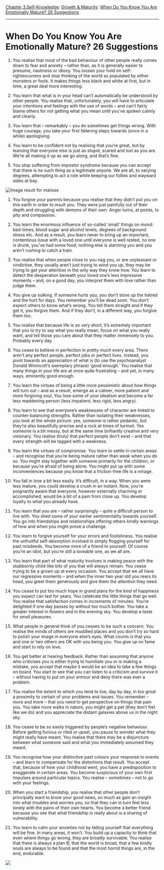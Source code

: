 [Chapter 3.Self-Knowledge](https://www.theschooloflife.com/thebookoflife/category/self-knowledge/): [Growth & Maturity](https://www.theschooloflife.com/thebookoflife/category/self-knowledge/growth-maturity/): [When Do You Know You Are Emotionally Mature? 26 Suggestions](https://www.theschooloflife.com/thebookoflife/when-do-you-know-you-are-emotionally-mature-26-suggestions/)

* * *

# When Do You Know You Are Emotionally Mature? 26 Suggestions

1. You realise that most of the bad behaviour of other people really comes down to fear and anxiety – rather than, as it is generally easier to presume, nastiness or idiocy. You loosen your hold on self-righteousness and stop thinking of the world as populated by either monsters or fools. It makes things less black and white at first, but in time, a great deal more interesting. 

1. You learn that what is in your head can’t automatically be understood by other people. You realise that, unfortunately, you will have to articulate your intentions and feelings with the use of words – and can’t fairly blame others for not getting what you mean until you’ve spoken calmly and clearly.

1. You learn that – remarkably – you do sometimes get things wrong. With huge courage, you take your first faltering steps towards (once in a while) apologising.

1. You learn to be confident not by realising that you’re great, but by learning that everyone else is just as stupid, scared and lost as you are. We’re all making it up as we go along, and that’s fine. 

1. You stop suffering from impostor syndrome because you can accept that there is no such thing as a legitimate anyone. We are all, to varying degrees, attempting to act a role while keeping our follies and wayward sides at bay.

![Image result for matisse](https://cdn.shopify.com/s/files/1/0242/2391/products/Matisse_Swan.jpg?v=1537726630)

1. You forgive your parents because you realise that they didn’t put you on this earth in order to insult you. They were just painfully out of their depth and struggling with demons of their own. Anger turns, at points, to pity and compassion.

1. You learn the enormous influence of so-called ‘small’ things on mood: bed-times, blood sugar and alcohol levels, degrees of background stress etc. And as a result, you learn never to bring up an important, contentious issue with a loved one until everyone is well rested, no one is drunk, you’ve had some food, nothing else is alarming you and you aren’t rushing to catch a train.

1. You realise that when people close to you nag you, or are unpleasant or vindictive, they usually aren’t just trying to wind you up, they may be trying to get your attention in the only way they know how. You learn to detect the desperation beneath your loved one’s less impressive moments – and, on a good day, you interpret them with love rather than judge them.

1. You give up sulking. If someone hurts you, you don’t store up the hatred and the hurt for days. You remember you’ll be dead soon. You don’t expect others to know what’s wrong. You tell them straight and if they get it, you forgive them. And if they don’t, in a different way, you forgive them too.

1. You realise that because life is so very short, it’s extremely important that you to try to say what you really mean, focus on what you really want, and tell those you care about that they matter immensely to you. Probably every day.
2. You cease to believe in perfection in pretty much every area. There aren’t any perfect people, perfect jobs or perfect lives. Instead, you pivot towards an appreciation of what is (to use the psychoanalyst Donald Winnicott’s exemplary phrase) ‘good enough.’ You realise that many things in your life are at once quite frustrating – and yet, in many ways, eminently good enough.

1. You learn the virtues of being a little more pessimistic about how things will turn out – and as a result, emerge as a calmer, more patient and more forgiving soul. You lose some of your idealism and become a far less maddening person (less impatient, less rigid, less angry).

1. You learn to see that everyone’s weaknesses of character are linked to counter-balancing strengths. Rather than isolating their weaknesses, you look at the whole picture: yes, someone is rather pedantic, but they’re also beautifully precise and a rock at times of turmoil. Yes someone is a bit messy, but at the same time brilliantly creative and very visionary. You realise (truly) that perfect people don’t exist – and that every strength will be tagged with a weakness.

1. You learn the virtues of compromise. You learn to settle in certain areas – and recognise that you’re being mature rather than weak when you do so. You might stay together with someone primarily for the children, or because you’re afraid of being alone. You might put up with some inconveniences because you know that a friction-free life is a mirage.

1. You fall in love a bit less easily. It’s difficult, in a way. When you were less mature, you could develop a crush in an instant. Now, you’re poignantly aware that everyone, however externally charming or accomplished, would be a bit of a pain from close up. You develop loyalty to what you already have.

1. You learn that you are – rather surprisingly – quite a difficult person to live with. You shed some of your earlier sentimentality towards yourself. You go into friendships and relationships offering others kindly warnings of how and when you might prove a challenge.

1. You learn to forgive yourself for your errors and foolishness. You realise the unfruitful self-absorption involved in simply flogging yourself for past misdeeds. You become more of a friend to yourself. Of course you’re an idiot, but you’re still a loveable one, as we all are.

1. You learn that part of what maturity involves is making peace with the stubbornly child-like bits of you that will always remain. You cease trying to be a grown up at every occasion. You accept that we all have our regressive moments – and when the inner two year old you rears its head, you greet them generously and give them the attention they need.

1. You cease to put too much hope in grand plans for the kind of happiness you expect can last for years. You celebrate the little things that go well. You realise that satisfaction comes in increments of minutes. You’re delighted if one day passes by without too much bother. You take a greater interest in flowers and in the evening sky. You develop a taste for small pleasures.

1. What people in general think of you ceases to be such a concern. You realise the minds of others are muddled places and you don’t try so hard to polish your image in everyone else’s eyes. What counts is that you and one or two others are OK with you being you. You give up on fame and start to rely on love.

1. You get better at hearing feedback. Rather than assuming that anyone who criticises you is either trying to humiliate you or is making a mistake, you accept that maybe it would be an idea to take a few things on board. You start to see that you can listen to a criticism and survive it – without having to put on your armour and deny there was ever a problem. 

1. You realise the extent to which you tend to live, day by day, in too great a proximity to certain of your problems and issues. You remember – more and more – that you need to get perspective on things that pain you. You take more walks in nature, you might get a pet (they don’t fret like we do) and you appreciate the distant galaxies above us in the night sky.

1. You cease to be so easily triggered by people’s negative behaviour. Before getting furious or riled or upset, you pause to wonder what they might really have meant. You realise that there may be a disjuncture between what someone said and what you immediately assumed they meant.

1. You recognise how your distinctive past colours your response to events – and learn to compensate for the distortions that result. You accept that, because of how your childhood went, you have a predisposition to exaggerate in certain areas. You become suspicious of your own first impulses around particular topics. You realise – sometimes – not to go with your feelings.

1. When you start a friendship, you realise that other people don’t principally want to know your good news, so much as gain an insight into what troubles and worries you, so that they can in turn feel less lonely with the pains of their own hearts. You become a better friend because you see that what friendship is really about is a sharing of vulnerability.

1. You learn to calm your anxieties not by telling yourself that everything will be fine. In many areas, it won’t. You build up a capacity to think that even where things go wrong, they are broadly survivable. You realise that there is always a plan B; that the world is broad, that a few kindly souls are always to be found and that the most horrid things are, in the end, endurable.

[![](https://img.youtube.com/vi/k-J9BVBjK3o/0.jpg)](https://www.youtube.com/embed/k-J9BVBjK3o '')
